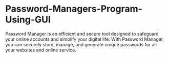 # Password-Managers-Program-Using-GUI
Password Manager is an efficient and secure tool designed to safeguard your online accounts and simplify your digital life. With Password Manager, you can securely store, manage, and generate unique passwords for all your websites and online service.
